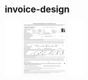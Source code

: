 # invoice-design
<img src="https://github.com/newvishal/invoice-design/blob/main/screencapture-127-0-0-1-5500-invoice-html-2022-03-09-21_49_53.png" width="250">
